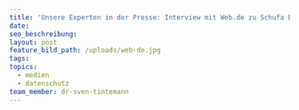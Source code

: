 ```yaml
---
title: 'Unsere Experten in der Presse: Interview mit Web.de zu Schufa Einträgen'
date:
seo_beschreibung:
layout: post
feature_bild_path: /uploads/web-de.jpg
tags:
topics:
  - medien
  - datenschutz
team_member: dr-sven-tintemann
---
```


